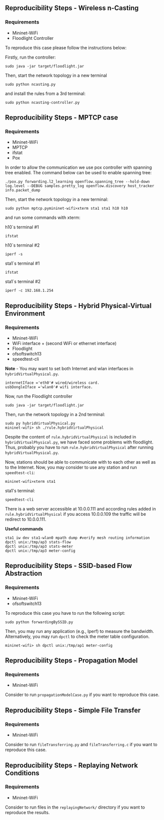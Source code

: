 ## Reproducibility Steps - Wireless n-Casting

### Requirements
- Mininet-WiFi
- Floodlight Controller


To reproduce this case please follow the instructions below:

Firstly, run the controller:

```
sudo java -jar target/floodlight.jar
```

Then, start the network topology in a new terminal
``` 
sudo python ncasting.py
```

and install the rules from a 3rd terminal:
```
sudo python ncasting-controller.py
```


## Reproducibility Steps - MPTCP case

### Requirements
- Mininet-WiFi
- MPTCP
- ifstat
- Pox

In order to allow the communication we use pox controller with spanning tree enabled. The command below can be used to enable spanning tree:
```
./pox.py forwarding.l2_learning openflow.spanning_tree --hold-down log.level --DEBUG samples.pretty_log openflow.discovery host_tracker info.packet_dump

```
Then, start the network topology in a new terminal:
``` 
sudo python mptcp.pymininet-wifi>xterm sta1 sta1 h10 h10
```

and run some commands with xterm:

h10`s terminal #1
``` 
ifstat
```

h10`s terminal #2
``` 
iperf -s
```

sta1`s terminal #1
``` 
ifstat
```

sta1`s terminal #2
``` 
iperf -c 192.168.1.254
```

## Reproducibility Steps - Hybrid Physical-Virtual Environment

### Requirements
- Mininet-WiFi
- WiFi interface + (second WiFi or ethernet interface)
- Floodlight
- ofsoftswitch13
- speedtest-cli

**Note** - You may want to set both Internet and wlan interfaces in `hybridVirtualPhysical.py`.

```
internetIface ='eth0'# wired/wireless card.
usbDongleIface ='wlan0'# wifi interface.
```

Now, run the Floodlight controller

```
sudo java -jar target/floodlight.jar
```

Then, run the network topology in a 2nd terminal:

```
sudo py hybridVirtualPhysical.py
mininet-wifi> sh ./rule.hybridVirtualPhysical
```

Despite the content of `rule.hybridVirtualPhysical` is included in `hybridVirtualPhysical.py`, we have faced some problems with floodlight. Thus, probably you have to run `rule.hybridVirtualPhysical` after running `hybridVirtualPhysical.py`.


Now, stations should be able to communicate with to each other as well as to the Internet. Now, you may consider to use any station and run `speedtest-cli`:

```
mininet-wifi>xterm sta1
```

sta1's terminal: 
```
speedtest-cli
```

There is a web server accessible at 10.0.0.111 and according rules added in `rule.hybridVirtualPhysical` if you access 10.0.0.109 the traffic will be redirect to 10.0.0.111.


**Useful commands**
```
sta1 iw dev sta1-wlan0 mpath dump #verify mesh routing information
dpctl unix:/tmp/ap3 stats-flow
dpctl unix:/tmp/ap3 stats-meter
dpctl unix:/tmp/ap3 meter-config
```


## Reproducibility Steps - SSID-based Flow Abstraction

### Requirements
- Mininet-WiFi
- ofsoftswitch13

To reproduce this case you have to run the following script:

```
sudo python forwardingBySSID.py
```

Then, you may run any application (e.g., Iperf) to measure the bandwidth. Alternatively, you may run `dpctl` to check the meter table configuration.


```
mininet-wifi> sh dpctl unix:/tmp/ap1 meter-config
```


## Reproducibility Steps - Propagation Model

### Requirements
- Mininet-WiFi

Consider to run `propagationModelCase.py` if you want to reproduce this case.


## Reproducibility Steps - Simple File Transfer

### Requirements
- Mininet-WiFi

Consider to run `fileTransferring.py` and `fileTransferring.c` if you want to reproduce this case.



## Reproducibility Steps - Replaying Network Conditions

### Requirements
- Mininet-WiFi

Consider to run files in the `replayingNetwork/` directory if you want to reproduce the results.
